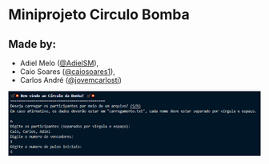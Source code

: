 # Miniprojeto Circulo Bomba
## Made by:

- Adiel Melo ([@AdielSM](https://github.com/AdielSM)),
- Caio Soares ([@caiosoares1](https://github.com/caiosoares1)),
- Carlos André ([@jovemcarlosti](https://github.com/JovemCarlosTI)) 

![preview](img.png)
